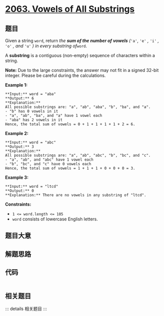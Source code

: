 # [2063. Vowels of All Substrings](https://leetcode.com/problems/vowels-of-all-substrings)

## 题目

Given a string `word`, return _the **sum of the number of vowels** (_`'a'`,
`'e'` _,_ `'i'` _,_ `'o'` _, and_ `'u'` _)_ _in every substring of_`word`.

A **substring** is a contiguous (non-empty) sequence of characters within a
string.

**Note:** Due to the large constraints, the answer may not fit in a signed
32-bit integer. Please be careful during the calculations.



**Example 1:**

    
    
    **Input:** word = "aba"
    **Output:** 6
    **Explanation:** 
    All possible substrings are: "a", "ab", "aba", "b", "ba", and "a".
    - "b" has 0 vowels in it
    - "a", "ab", "ba", and "a" have 1 vowel each
    - "aba" has 2 vowels in it
    Hence, the total sum of vowels = 0 + 1 + 1 + 1 + 1 + 2 = 6. 
    

**Example 2:**

    
    
    **Input:** word = "abc"
    **Output:** 3
    **Explanation:** 
    All possible substrings are: "a", "ab", "abc", "b", "bc", and "c".
    - "a", "ab", and "abc" have 1 vowel each
    - "b", "bc", and "c" have 0 vowels each
    Hence, the total sum of vowels = 1 + 1 + 1 + 0 + 0 + 0 = 3.
    

**Example 3:**

    
    
    **Input:** word = "ltcd"
    **Output:** 0
    **Explanation:** There are no vowels in any substring of "ltcd".
    



**Constraints:**

  * `1 <= word.length <= 105`
  * `word` consists of lowercase English letters.


## 题目大意

## 解题思路

## 代码

```javascript

```

## 相关题目

::: details 相关题目
:::
